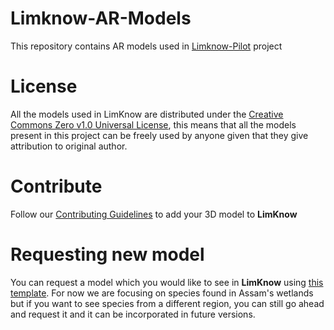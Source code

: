 # Limknow-AR-Models
This repository contains AR models used in [Limknow-Pilot](https://github.com/sangeetagupta2068/LimKnow-Pilot/) project

# License 
All the models used in LimKnow are distributed under the [Creative Commons Zero v1.0 Universal License](LICENSE), this means that all the models present in this project can be freely used by anyone given that they give attribution to original author. 

# Contribute
Follow our [Contributing Guidelines](CONTRIUTING.md) to add your 3D model to **LimKnow**

# Requesting new model
You can request a model which you would like to see in **LimKnow** using [this template](https://github.com/shriaas2898/Limknow-AR-Models/issues/new?assignees=&labels=&template=request-a-model.md&title=). For now we are focusing on species found in Assam's wetlands but if you want to see species from a different region, you can still go ahead and request it and it can be incorporated in future versions.
